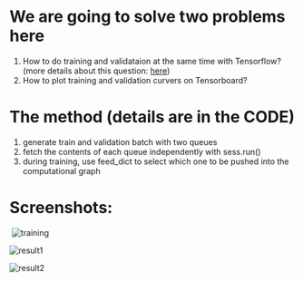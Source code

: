 # We are going to solve two problems here
  1. How to do training and validataion at the same time with Tensorflow? (more details about this question: [here](http://stackoverflow.com/questions/41162955/tensorflow-queues-switching-between-train-and-validation-data))
  2. How to plot training and validation curvers on Tensorboard?
  
# The method (details are in the CODE)
  1. generate train and validation batch with two queues
  2. fetch the contents of each queue independently with sess.run()
  3. during training, use feed_dict to select which one to be pushed into the computational graph
  
# Screenshots:
  ![training](https://github.com/kevin28520/My-TensorFlow-tutorials/blob/master/01%20cats%20vs%20dogs/new_version/images/101.png?raw=true)
  
  
  ![result1](https://github.com/kevin28520/My-TensorFlow-tutorials/blob/master/01%20cats%20vs%20dogs/new_version/images/103.png?raw=true)
  
  
  ![result2](https://github.com/kevin28520/My-TensorFlow-tutorials/blob/master/01%20cats%20vs%20dogs/new_version/images/102.png?raw=true)
